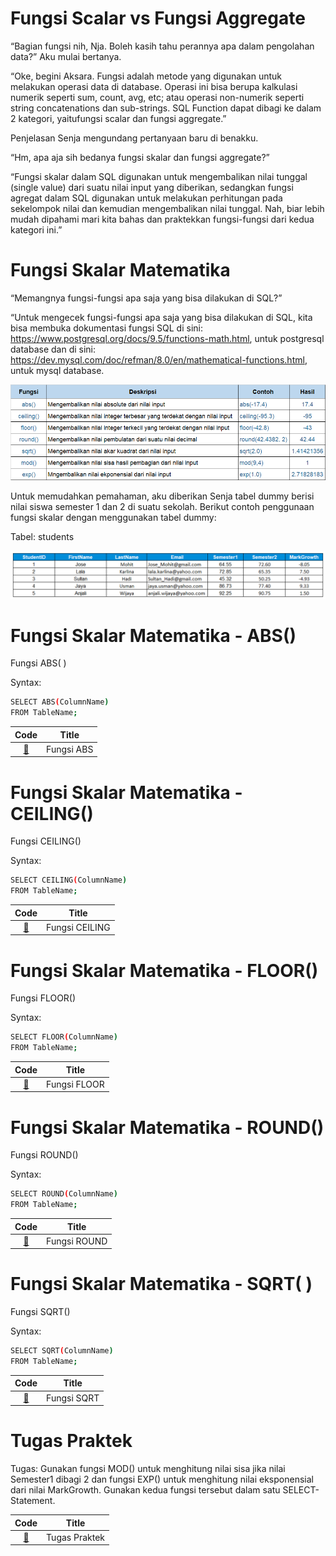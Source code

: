 # Fungsi Scalar vs Fungsi Aggregate
“Bagian fungsi nih, Nja. Boleh kasih tahu perannya apa dalam pengolahan data?” Aku mulai bertanya.

“Oke, begini Aksara. Fungsi adalah metode yang digunakan untuk melakukan operasi data di database. Operasi ini bisa berupa kalkulasi numerik seperti sum, count, avg, etc; atau operasi non-numerik seperti string concatenations dan sub-strings. SQL Function dapat dibagi ke dalam 2 kategori, yaitufungsi scalar dan fungsi aggregate.”

Penjelasan Senja mengundang pertanyaan baru di benakku.

“Hm, apa aja sih bedanya fungsi skalar dan fungsi aggregate?”

“Fungsi skalar dalam SQL digunakan untuk mengembalikan nilai tunggal (single value) dari suatu nilai input yang diberikan, sedangkan fungsi agregat dalam SQL digunakan untuk melakukan perhitungan pada sekelompok nilai dan kemudian mengembalikan nilai tunggal. Nah, biar lebih mudah dipahami mari kita bahas dan praktekkan fungsi-fungsi dari kedua kategori ini.”

# Fungsi Skalar Matematika

“Memangnya fungsi-fungsi apa saja yang bisa dilakukan di SQL?”

“Untuk mengecek fungsi-fungsi apa saja yang bisa dilakukan di SQL, kita bisa membuka dokumentasi fungsi SQL di sini: https://www.postgresql.org/docs/9.5/functions-math.html, untuk postgresql database dan di sini: https://dev.mysql.com/doc/refman/8.0/en/mathematical-functions.html, untuk mysql database.

![Fungsi_Skalar](img/skalar-matematika.png)


Untuk memudahkan pemahaman, aku diberikan Senja tabel dummy berisi nilai siswa semester 1 dan 2 di suatu sekolah. Berikut contoh penggunaan fungsi skalar dengan menggunakan tabel dummy: 

Tabel: students

![Table_Student](img/table-student.png)

# Fungsi Skalar Matematika - ABS()
Fungsi ABS( )

Syntax: 
```bash
SELECT ABS(ColumnName)  
FROM TableName; 
```

|Code 	|               Title              	|
|:----:	|:--------------------------------:	|
| [📜](https://github.com/bayubagusbagaswara/dqlab-data-engineer/blob/master/3-Fundamental%20SQL%20Using%20FUNCTION%20and%20GROUP%20BY/1-Fungsi%20di%20SQL/1-Fungsi-ABS.sql) | Fungsi ABS |

# Fungsi Skalar Matematika - CEILING()

Fungsi CEILING()

Syntax: 
```bash
SELECT CEILING(ColumnName)  
FROM TableName; 
```

|Code 	|               Title              	|
|:----:	|:--------------------------------:	|
| [📜](https://github.com/bayubagusbagaswara/dqlab-data-engineer/blob/master/3-Fundamental%20SQL%20Using%20FUNCTION%20and%20GROUP%20BY/1-Fungsi%20di%20SQL/2-Fungsi-CEILING.sql) | Fungsi CEILING |

# Fungsi Skalar Matematika - FLOOR()
Fungsi FLOOR()

Syntax: 
```bash
SELECT FLOOR(ColumnName)  
FROM TableName;
```

|Code 	|               Title              	|
|:----:	|:--------------------------------:	|
| [📜](https://github.com/bayubagusbagaswara/dqlab-data-engineer/blob/master/3-Fundamental%20SQL%20Using%20FUNCTION%20and%20GROUP%20BY/1-Fungsi%20di%20SQL/3-Fungsi-FLOOR.sql) | Fungsi FLOOR |

# Fungsi Skalar Matematika - ROUND()
Fungsi ROUND()

Syntax: 
```bash
SELECT ROUND(ColumnName)  
FROM TableName;
```

 |Code 	|               Title              	|
|:----:	|:--------------------------------:	|
| [📜](https://github.com/bayubagusbagaswara/dqlab-data-engineer/blob/master/3-Fundamental%20SQL%20Using%20FUNCTION%20and%20GROUP%20BY/1-Fungsi%20di%20SQL/4-Fungsi-ROUND.sql) | Fungsi ROUND |

# Fungsi Skalar Matematika - SQRT( )
Fungsi SQRT()

Syntax: 
```bash
SELECT SQRT(ColumnName)  
FROM TableName; 
```

 |Code 	|               Title              	|
|:----:	|:--------------------------------:	|
| [📜](https://github.com/bayubagusbagaswara/dqlab-data-engineer/blob/master/3-Fundamental%20SQL%20Using%20FUNCTION%20and%20GROUP%20BY/1-Fungsi%20di%20SQL/5-Fungsi-SQRT.sql) | Fungsi SQRT |

# Tugas Praktek
Tugas:
Gunakan fungsi MOD() untuk menghitung nilai sisa jika nilai Semester1 dibagi 2 dan fungsi EXP() untuk menghitung nilai eksponensial dari nilai MarkGrowth. Gunakan kedua fungsi tersebut dalam satu SELECT-Statement. 

 |Code 	|               Title              	|
|:----:	|:--------------------------------:	|
| [📜](https://github.com/bayubagusbagaswara/dqlab-data-engineer/blob/master/3-Fundamental%20SQL%20Using%20FUNCTION%20and%20GROUP%20BY/1-Fungsi%20di%20SQL/6-tugas-praktek.sql) | Tugas Praktek |
